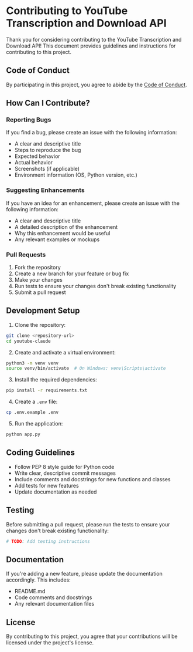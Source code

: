 # Contributing to YouTube Transcription and Download API

Thank you for considering contributing to the YouTube Transcription and Download API! This document provides guidelines and instructions for contributing to this project.

## Code of Conduct

By participating in this project, you agree to abide by the [Code of Conduct](CODE_OF_CONDUCT.md).

## How Can I Contribute?

### Reporting Bugs

If you find a bug, please create an issue with the following information:

- A clear and descriptive title
- Steps to reproduce the bug
- Expected behavior
- Actual behavior
- Screenshots (if applicable)
- Environment information (OS, Python version, etc.)

### Suggesting Enhancements

If you have an idea for an enhancement, please create an issue with the following information:

- A clear and descriptive title
- A detailed description of the enhancement
- Why this enhancement would be useful
- Any relevant examples or mockups

### Pull Requests

1. Fork the repository
2. Create a new branch for your feature or bug fix
3. Make your changes
4. Run tests to ensure your changes don't break existing functionality
5. Submit a pull request

## Development Setup

1. Clone the repository:
```bash
git clone <repository-url>
cd youtube-claude
```

2. Create and activate a virtual environment:
```bash
python3 -m venv venv
source venv/bin/activate  # On Windows: venv\Scripts\activate
```

3. Install the required dependencies:
```bash
pip install -r requirements.txt
```

4. Create a `.env` file:
```bash
cp .env.example .env
```

5. Run the application:
```bash
python app.py
```

## Coding Guidelines

- Follow PEP 8 style guide for Python code
- Write clear, descriptive commit messages
- Include comments and docstrings for new functions and classes
- Add tests for new features
- Update documentation as needed

## Testing

Before submitting a pull request, please run the tests to ensure your changes don't break existing functionality:

```bash
# TODO: Add testing instructions
```

## Documentation

If you're adding a new feature, please update the documentation accordingly. This includes:

- README.md
- Code comments and docstrings
- Any relevant documentation files

## License

By contributing to this project, you agree that your contributions will be licensed under the project's license.
